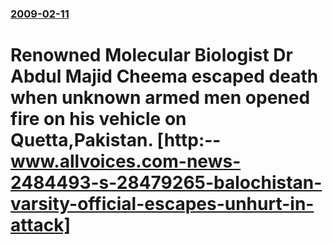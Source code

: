 ### [2009-02-11](/news/2009/02/11/index.md)

#  Renowned Molecular Biologist Dr Abdul Majid Cheema escaped death when unknown armed men opened fire on his vehicle on Quetta,Pakistan. [http:--www.allvoices.com-news-2484493-s-28479265-balochistan-varsity-official-escapes-unhurt-in-attack]



